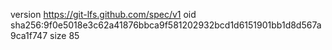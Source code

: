 version https://git-lfs.github.com/spec/v1
oid sha256:9f0e5018e3c62a41876bbca9f581202932bcd1d6151901bb1d8d567a9ca1f747
size 85
